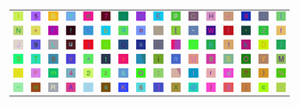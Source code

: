 <table>
<tr>
<td><img src="49.gif"></td>
<td><img src="35.gif"></td>
<td><img src="42.gif"></td>
<td><img src="59.gif"></td>
<td><img src="65.gif"></td>
<td><img src="37.gif"></td>
<td><img src="2A.gif"></td>
<td><img src="3D.gif"></td>
<td><img src="45.gif"></td>
<td><img src="70.gif"></td>
<td><img src="43.gif"></td>
<td><img src="48.gif"></td>
<td><img src="3C.gif"></td>
<td><img src="67.gif"></td>
<td><img src="2E.gif"></td>
<td><img src="7B.gif"></td>
</tr>
<tr>
<td><img src="4E.gif"></td>
<td><img src="2B.gif"></td>
<td><img src="46.gif"></td>
<td><img src="21.gif"></td>
<td><img src="56.gif"></td>
<td><img src="62.gif"></td>
<td><img src="71.gif"></td>
<td><img src="6F.gif"></td>
<td><img src="5F.gif"></td>
<td><img src="5B.gif"></td>
<td><img src="22.gif"></td>
<td><img src="57.gif"></td>
<td><img src="7C.gif"></td>
<td><img src="27.gif"></td>
<td><img src="5A.gif"></td>
<td><img src="66.gif"></td>
</tr>
<tr>
<td><img src="4A.gif"></td>
<td><img src="39.gif"></td>
<td><img src="4C.gif"></td>
<td><img src="75.gif"></td>
<td><img src="6A.gif"></td>
<td><img src="3E.gif"></td>
<td><img src="47.gif"></td>
<td><img src="61.gif"></td>
<td><img src="2C.gif"></td>
<td><img src="gr3.gif"></td>
<td><img src="60.gif"></td>
<td><img src="68.gif"></td>
<td><img src="31.gif"></td>
<td><img src="6B.gif"></td>
<td><img src="44.gif"></td>
<td><img src="2F.gif"></td>
</tr>
<tr>
<td><img src="33.gif"></td>
<td><img src="54.gif"></td>
<td><img src="30.gif"></td>
<td><img src="76.gif"></td>
<td><img src="5E.gif"></td>
<td><img src="74.gif"></td>
<td><img src="78.gif"></td>
<td><img src="gr2.gif"></td>
<td><img src="69.gif"></td>
<td><img src="6E.gif"></td>
<td><img src="55.gif"></td>
<td><img src="38.gif"></td>
<td><img src="53.gif"></td>
<td><img src="4F.gif"></td>
<td><img src="79.gif"></td>
<td><img src="4D.gif"></td>
</tr>
<tr>
<td><img src="23.gif"></td>
<td><img src="50.gif"></td>
<td><img src="6D.gif"></td>
<td><img src="34.gif"></td>
<td><img src="32.gif"></td>
<td><img src="7A.gif"></td>
<td><img src="26.gif"></td>
<td><img src="51.gif"></td>
<td><img src="3A.gif"></td>
<td><img src="gr1.gif"></td>
<td><img src="6C.gif"></td>
<td><img src="72.gif"></td>
<td><img src="64.gif"></td>
<td><img src="3F.gif"></td>
<td><img src="29.gif"></td>
<td><img src="25.gif"></td>
</tr>
<tr>
<td><img src="7E.gif"></td>
<td><img src="77.gif"></td>
<td><img src="52.gif"></td>
<td><img src="41.gif"></td>
<td><img src="28.gif"></td>
<td><img src="73.gif"></td>
<td><img src="4B.gif"></td>
<td><img src="36.gif"></td>
<td><img src="5D.gif"></td>
<td><img src="58.gif"></td>
<td><img src="40.gif"></td>
<td><img src="7D.gif"></td>
<td><img src="24.gif"></td>
<td><img src="3B.gif"></td>
<td><img src="63.gif"></td>
<td><img src="2D.gif"></td>
</tr>
</table>
